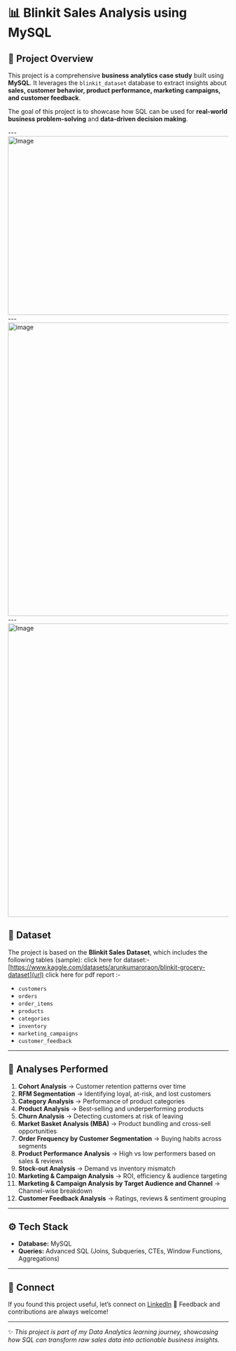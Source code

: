 # 📊 Blinkit Sales Analysis using MySQL

## 🔹 Project Overview

This project is a comprehensive **business analytics case study** built using **MySQL**.
It leverages the `blinkit_dataset` database to extract insights about **sales, customer behavior, product performance, marketing campaigns, and customer feedback**.

The goal of this project is to showcase how SQL can be used for **real-world business problem-solving** and **data-driven decision making**.

---<img width="529" height="407" alt="Image" src="https://github.com/user-attachments/assets/db615dbc-a07f-4076-9f6c-a223309248e5" />
---<img width="1152" height="668" alt="image" src="https://github.com/user-attachments/assets/aaefad6c-155d-4656-a78c-92e808fbf1bf" />
---<img width="1169" height="668" alt="Image" src="https://github.com/user-attachments/assets/e7e88cac-6b88-4781-9552-d5d132bc2b89" />


## 📂 Dataset

The project is based on the **Blinkit Sales Dataset**, which includes the following tables (sample):
click here for dataset:- [https://www.kaggle.com/datasets/arunkumaroraon/blinkit-grocery-dataset](url)
click here for pdf report :- <!-- Uploading "blinkit-sales pp.pdf"... -->

* `customers`
* `orders`
* `order_items`
* `products`
* `categories`
* `inventory`
* `marketing_campaigns`
* `customer_feedback`

---

## 📑 Analyses Performed

1. **Cohort Analysis** → Customer retention patterns over time
2. **RFM Segmentation** → Identifying loyal, at-risk, and lost customers
3. **Category Analysis** → Performance of product categories
4. **Product Analysis** → Best-selling and underperforming products
5. **Churn Analysis** → Detecting customers at risk of leaving
6. **Market Basket Analysis (MBA)** → Product bundling and cross-sell opportunities
7. **Order Frequency by Customer Segmentation** → Buying habits across segments
8. **Product Performance Analysis** → High vs low performers based on sales & reviews
9. **Stock-out Analysis** → Demand vs inventory mismatch
10. **Marketing & Campaign Analysis** → ROI, efficiency & audience targeting
11. **Marketing & Campaign Analysis by Target Audience and Channel** → Channel-wise breakdown
12. **Customer Feedback Analysis** → Ratings, reviews & sentiment grouping

---

## ⚙️ Tech Stack

* **Database:** MySQL
* **Queries:** Advanced SQL (Joins, Subqueries, CTEs, Window Functions, Aggregations)
---

## 🤝 Connect

If you found this project useful, let’s connect on [LinkedIn](www.linkedin.com/in/somya-chaudhary-64a553217) 🚀
Feedback and contributions are always welcome!

---

✨ *This project is part of my Data Analytics learning journey, showcasing how SQL can transform raw sales data into actionable business insights.*
